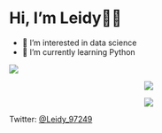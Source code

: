 # Hi, I’m Leidy👩‍🎨
- 👀 I’m interested in data science
- 🌱 I’m currently learning Python 


<div>
  <img src="https://i.pinimg.com/originals/2a/4b/64/2a4b64142ad808bfe4bf8d028cb3abce.gif" />
  </div>

<p align="center">
  <a href="https://skillicons.dev">
    <img src="https://skillicons.dev/icons?i=git,python,docker,cpp,cs,js,mysql,html,css	" />
  </a>
</p>

<p align="center">
  <a href="https://skillicons.dev">
    <img src="https://skillicons.dev/icons?i=unity,unreal		" />
  </a>
</p>
  
  Twitter: [@Leidy_97249](https://twitter.com/Leidy_97249)
<!---
LDaniQ24/LDaniQ24 is a ✨ special ✨ repository because its `README.md` (this file) appears on your GitHub profile.
You can click the Preview link to take a look at your changes.
--->
